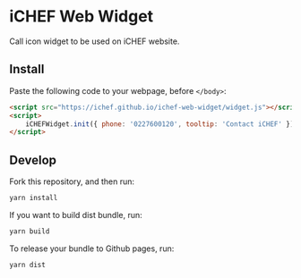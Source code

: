 iCHEF Web Widget
================
Call icon widget to be used on iCHEF website.

Install
-------
Paste the following code to your webpage, before `</body>`:

```html
<script src="https://ichef.github.io/ichef-web-widget/widget.js"></script>
<script>
    iCHEFWidget.init({ phone: '0227600120', tooltip: 'Contact iCHEF' });
</script>
```

Develop
-------
Fork this repository, and then run:

```sh
yarn install
```

If you want to build dist bundle, run:

```sh
yarn build
```

To release your bundle to Github pages, run:

```sh
yarn dist
```
